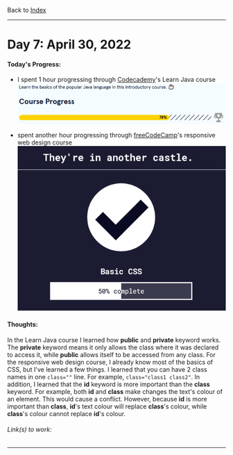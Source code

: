 Back to [Index](../README.md)
____
# Day 7: April 30, 2022
#### Today's Progress:
- I spent 1 hour progressing through [Codecademy](https://www.codecademy.com/learn/learn-java)'s Learn Java course
![JavaProgress78.png](../Attachments-DOC/JavaProgress78.png)

- spent another hour progressing through [freeCodeCamp](https://www.freecodecamp.org/learn/responsive-web-design/)'s responsive web design course
 ![respWebDesign_BasicCSS50.png](../Attachments-DOC/respWebDesign_BasicCSS50.png)

#### Thoughts:
In the Learn Java course I learned how  **public** and **private** keyword works. The **private** keyword means it only allows the class where it was declared to access it, while  **public**  allows itself to be accessed from any class. For the responsive web design course, I already know most of the basics of CSS, but I've learned a few things. I learned that you can have 2 class names in one `class=""` line. For example,  `class="class1 class2"`. 
In addition, I learned that the **id** keyword is more important than the **class** keyword. For example, both **id** and **class** make changes the text's colour of an element. This would cause a conflict. However, because **id** is more important than **class**,  **id**'s text colour will replace **class**'s colour, while **class**'s colour cannot replace **id**'s colour.

###### Link(s) to work:

___
